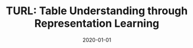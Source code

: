 ---
title: "TURL: Table Understanding through Representation Learning"
collection: publications
authors: ' <b>Xiang Deng</b>,  Huan Sun,  Alyssa Lees,  You Wu,  Cong Yu, '
permalink: /publication/2020-01-01-TURL-Table-Understanding-through-Representation-Learning
date: 2020-01-01
venue: 'the VLDB Endowment'
paperurl: 'http://www.vldb.org/pvldb/vol14/p307-deng.pdf'
biburl: 'https://dblp.org/rec/journals/pvldb/DengSL0020.bib'
codeurl: 'https://github.com/sunlab-osu/TURL'
highlight: '2022 ACM SIGMOD Research Highlight Award'
---